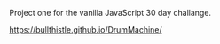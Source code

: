 Project one for the vanilla JavaScript 30 day challange.

https://bullthistle.github.io/DrumMachine/
